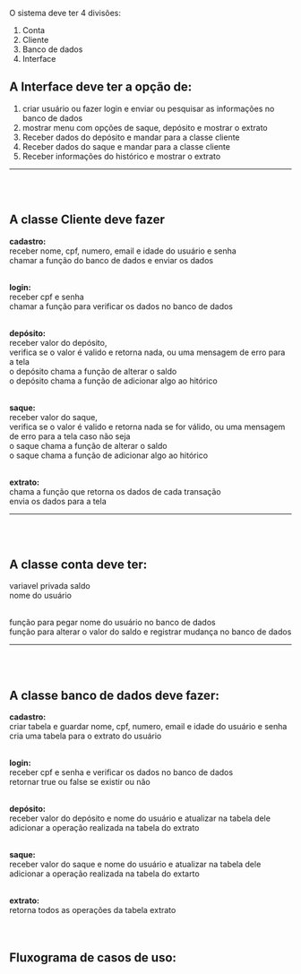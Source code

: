 O sistema deve ter 4 divisões:

1. Conta
2. Cliente
3. Banco de dados
4. Interface


## A Interface deve ter a opção de:
1. criar usuário ou fazer login e enviar ou pesquisar as informações no banco de dados
2. mostrar menu com opções de saque, depósito e mostrar o extrato
3. Receber dados do depósito e mandar para a classe cliente
4. Receber dados do saque e mandar para a classe cliente
5. Receber informações do histórico e mostrar o extrato  
---
<br>
<br>


## A classe Cliente deve fazer

**cadastro:**  
receber nome, cpf, numero, email e idade do usuário e senha  
chamar a função do banco de dados e enviar os dados  
<br>

**login:**  
receber cpf e senha  
chamar a função para verificar os dados no banco de dados  
<br>

**depósito:**  
receber valor do depósito,  
verifica se o valor é valido e retorna nada, ou uma mensagem de erro para a tela  
o depósito chama a função de alterar o saldo  
o depósito chama a função de adicionar algo ao hitórico  
<br>

**saque:**  
receber valor do saque,  
verifica se o valor é valido e retorna nada se for válido, ou uma mensagem de erro para a tela caso não seja  
o saque chama a função de alterar o saldo  
o saque chama a função de adicionar algo ao hitórico  
<br>

**extrato:**  
chama a função que retorna os dados de cada transação  
envia os dados para a tela  

---
<br>
<br>



## A classe conta deve ter:
variavel privada saldo  
nome do usuário  
<br>

função para pegar nome do usuário no banco de dados
<br>
funçâo para alterar o valor do saldo e registrar mudança no banco de dados  

---
<br>
<br>



## A classe banco de dados deve fazer:

**cadastro:**  
criar tabela e guardar nome, cpf, numero, email e idade do usuário e senha  
cria uma tabela para o extrato do usuário  
<br>

**login:**  
receber cpf e senha e verificar os dados no banco de dados  
retornar true ou false se existir ou não  
<br>

**depósito:**  
receber valor do depósito e nome do usuário e atualizar na tabela dele  
adicionar a operação realizada na tabela do extrato  
<br>

**saque:**  
receber valor do saque e nome do usuário e atualizar na tabela dele  
adicionar a operação realizada na tabela do extarto  
<br>

**extrato:**  
retorna todos as operações da tabela extrato  
<br>
<br>

## Fluxograma de casos de uso:
